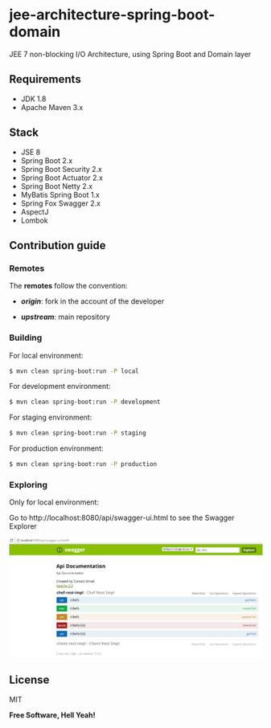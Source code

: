 # jee-architecture-spring-boot-domain
JEE 7 non-blocking I/O Architecture, using Spring Boot and Domain layer

## Requirements

- JDK 1.8
- Apache Maven 3.x

## Stack

- JSE 8
- Spring Boot 2.x
- Spring Boot Security 2.x
- Spring Boot Actuator 2.x
- Spring Boot Netty 2.x
- MyBatis Spring Boot 1.x
- Spring Fox Swagger 2.x
- AspectJ
- Lombok

## Contribution guide

### Remotes

The **remotes** follow the convention:

- _**origin**_: fork in the account of the developer

- _**upstream**_: main repository

### Building

For local environment:

```sh
$ mvn clean spring-boot:run -P local
```

For development environment:

```sh
$ mvn clean spring-boot:run -P development
```

For staging environment:

```sh
$ mvn clean spring-boot:run -P staging
```

For production environment:

```sh
$ mvn clean spring-boot:run -P production
```

### Exploring

Only for local environment:

Go to http://localhost:8080/api/swagger-ui.html to see the Swagger Explorer

![alt tag](https://raw.githubusercontent.com/rpinaa/jee-architecture-spring-boot-domain/master/swagger-api.png)

## License

MIT

**Free Software, Hell Yeah!**
